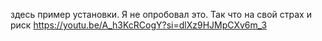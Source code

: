 здесь пример установки. Я не опробовал это. Так что на свой страх и риск
https://youtu.be/A_h3KcRCogY?si=dlXz9HJMpCXv6m_3

